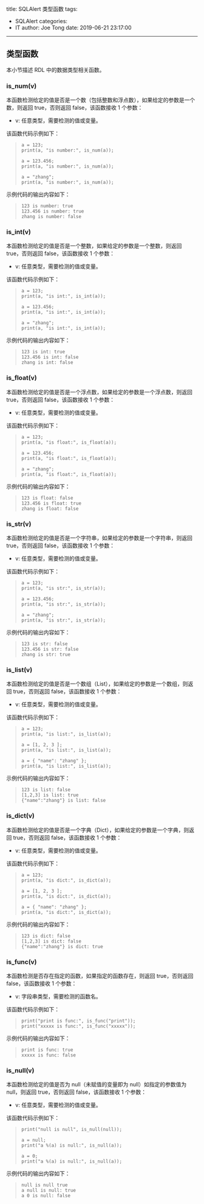 title: SQLAlert 类型函数
tags:
  - SQLAlert
categories:
  - IT
author: Joe Tong
date: 2019-06-21 23:17:00
---
## 类型函数
本小节描述 RDL 中的数据类型相关函数。

### is_num(v)
本函数检测给定的值是否是一个数（包括整数和浮点数），如果给定的参数是一个数，则返回 true，否则返回 false，该函数接收 1 个参数：

- v: 任意类型，需要检测的值或变量。

该函数代码示例如下：

> ~~~ {.id .cs .numberLines}
> a = 123;
> print(a, "is number:", is_num(a));
> 
> a = 123.456;
> print(a, "is number:", is_num(a));
> 
> a = "zhang";
> print(a, "is number:", is_num(a));
> ~~~

示例代码的输出内容如下：

> ~~~ {.id .cs}
> 123 is number: true
> 123.456 is number: true
> zhang is number: false
> ~~~

### is_int(v)
本函数检测给定的值是否是一个整数，如果给定的参数是一个整数，则返回 true，否则返回 false，该函数接收 1 个参数：

- v: 任意类型，需要检测的值或变量。

该函数代码示例如下：

> ~~~ {.id .cs .numberLines}
> a = 123;
> print(a, "is int:", is_int(a));
> 
> a = 123.456;
> print(a, "is int:", is_int(a));
> 
> a = "zhang";
> print(a, "is int:", is_int(a));
> ~~~

示例代码的输出内容如下：

> ~~~ {.id .cs}
> 123 is int: true
> 123.456 is int: false
> zhang is int: false
> ~~~

### is_float(v)
本函数检测给定的值是否是一个浮点数，如果给定的参数是一个浮点数，则返回 true，否则返回 false，该函数接收 1 个参数：

- v: 任意类型，需要检测的值或变量。

该函数代码示例如下：

> ~~~ {.id .cs .numberLines}
> a = 123;
> print(a, "is float:", is_float(a));
> 
> a = 123.456;
> print(a, "is float:", is_float(a));
> 
> a = "zhang";
> print(a, "is float:", is_float(a));
> ~~~

示例代码的输出内容如下：

> ~~~ {.id .cs}
> 123 is float: false
> 123.456 is float: true
> zhang is float: false
> ~~~

### is_str(v)
本函数检测给定的值是否是一个字符串，如果给定的参数是一个字符串，则返回 true，否则返回 false，该函数接收 1 个参数：

- v: 任意类型，需要检测的值或变量。

该函数代码示例如下：

> ~~~ {.id .cs .numberLines}
> a = 123;
> print(a, "is str:", is_str(a));
> 
> a = 123.456;
> print(a, "is str:", is_str(a));
> 
> a = "zhang";
> print(a, "is str:", is_str(a));
> ~~~

示例代码的输出内容如下：

> ~~~ {.id .cs}
> 123 is str: false
> 123.456 is str: false
> zhang is str: true
> ~~~

### is_list(v)
本函数检测给定的值是否是一个数组（List），如果给定的参数是一个数组，则返回 true，否则返回 false，该函数接收 1 个参数：

- v: 任意类型，需要检测的值或变量。

该函数代码示例如下：

> ~~~ {.id .cs .numberLines}
> a = 123;
> print(a, "is list:", is_list(a));
> 
> a = [1, 2, 3 ];
> print(a, "is list:", is_list(a));
> 
> a = { "name": "zhang" };
> print(a, "is list:", is_list(a));
> ~~~

示例代码的输出内容如下：

> ~~~ {.id .cs}
> 123 is list: false
> [1,2,3] is list: true
> {"name":"zhang"} is list: false
> ~~~

### is_dict(v)
本函数检测给定的值是否是一个字典（Dict），如果给定的参数是一个字典，则返回 true，否则返回 false，该函数接收 1 个参数：

- v: 任意类型，需要检测的值或变量。

该函数代码示例如下：

> ~~~ {.id .cs .numberLines}
> a = 123;
> print(a, "is dict:", is_dict(a));
> 
> a = [1, 2, 3 ];
> print(a, "is dict:", is_dict(a));
> 
> a = { "name": "zhang" };
> print(a, "is dict:", is_dict(a));
> ~~~

示例代码的输出内容如下：

> ~~~ {.id .cs}
> 123 is dict: false
> [1,2,3] is dict: false
> {"name":"zhang"} is dict: true
> ~~~

### is_func(v)
本函数检测是否存在指定的函数，如果指定的函数存在，则返回 true，否则返回 false，该函数接收 1 个参数：

- v: 字段串类型，需要检测的函数名。

该函数代码示例如下：

> ~~~ {.id .cs .numberLines}
> print("print is func:", is_func("print"));
> print("xxxxx is func:", is_func("xxxxx"));
> ~~~

示例代码的输出内容如下：

> ~~~ {.id .cs}
> print is func: true
> xxxxx is func: false
> ~~~

### is_null(v)
本函数检测给定的值是否为 null（未赋值的变量即为 null）如指定的参数值为 null，则返回 true，否则返回 false，该函数接收 1 个参数：

- v: 任意类型，需要检测的值或变量。

该函数代码示例如下：

> ~~~ {.id .cs .numberLines}
> print("null is null", is_null(null));
> 
> a = null;
> print("a %(a) is null:", is_null(a));
> 
> a = 0;
> print("a %(a) is null:", is_null(a));
> ~~~

示例代码的输出内容如下：

> ~~~ {.id .cs}
> null is null true
> a null is null: true
> a 0 is null: false
> ~~~
